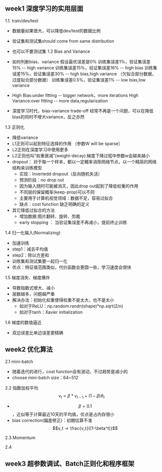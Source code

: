 ## week1 深度学习的实用层面
1.1. train/dev/test
- 数据量如果很大，可以降低dev/test的数据比例
- 验证集和测试集should come from same distribution
- 也可以不要测试集
1.2 Bias and Variance
- 如何判断bias、variance
  假设最优误差是0%
  训练集误差1%，验证集误差15% -- high variance
  训练集误差15%，验证集误差16% -- high bias
  训练集误差15%，验证集误差30% -- high bias,high variance  （欠拟合部分数据，过度拟合部分数据）
  训练集误差0.5%，验证集误差1% -- low bias,low variance
  
- High Bias:under fitting -- bigger network，more iterations
  High Variance:over fitting -- more data,regularization
- 深度学习时代，bias-variance trade-off 经常不再是一个问题，可以在降低bias的同时不增大variance，反之亦然

1.3 正则化
- 降低variance
- L1正则可以起到特征选择的作用 （参数W will be sparse）
- L2正则在深度学习中使用更多
- L2正则也叫“权重衰减”(weight-decay):梯度下降过程中参数w会越来越小
- dropout： 对于每一个样本，都以一定概率消除网络节点，以一个精简的网络结构来训练模型
  - 实现：Invertedd dropout（反向随机失活）
  - 预测阶段：no drop out
  - 因为输入随时可能被消灭，因此drop out起到了降低权重的作用
  - 不同层的保留概率(keep-prop)可以不同
  - 主要用于计算机视觉领域：数据不足，容易过拟合
  - 缺点：cost function 缺乏明确的定义
- 其它降低过拟合的方法
  - 增加数据:图片翻转、旋转、剪裁
  - early stopping ： 当验证集误差不再减小，提前终止训练

1.4 归一化输入(Normalizing)
- 加速训练
- step1：减去平均值
- step2：除以方差和
- 训练集和测试集要一起归一化
- 优点：特征值范围类似，代价函数会更圆一些，学习速度会很快

1.5 梯度消失、梯度爆炸
- 导数指数式增大、减小
- 层数越多，问题越严重
- 解决办法：初始化权重使得权重不是太大，也不是太小
  - 如对于ReLU：np.random.randn(shape)*np.sqrt(2/n)
  - 如对于tanh：Xavier initialization

1.6 梯度的数值逼近
- 双边误差比单边误差更精确

## week2 优化算法
2.1 mini-batch
- 随着迭代的进行，cost function会有波动，不过趋势是减小的 
- choose mini-batch size：64~512
  
2.2 指数加权平均
$$v_t=\beta*v_{t-1}+(1-\beta)\theta_t$$
- $$\beta=0.1$$，近似等于计算最近10天的平均值，优点是占内存很小
- bias correction(偏差修正)：初期估算不准
  $$v_t -> \frac{v_t}{(1-\beta^t)}$$

2.3 Momentum

2.4 









## week3 超参数调试、Batch正则化和程序框架